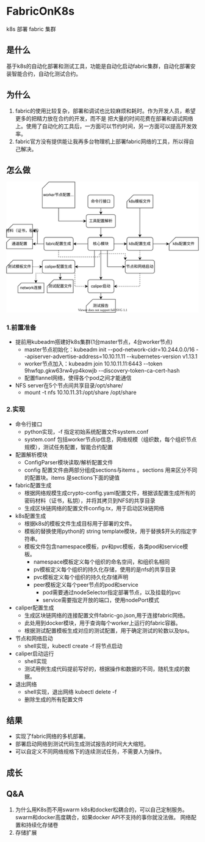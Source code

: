 # FabricOnK8s

k8s 部署 fabric 集群 

## 是什么
基于k8s的自动化部署和测试工具，功能是自动化启动fabric集群，自动化部署安装智能合约，自动化测试合约。
## 为什么
1. fabric的使用比较复杂，部署和调试也比较麻烦和耗时。作为开发人员，希望更多的把精力放在合约的开发，而不是
把大量的时间花费在部署和调试网络上。使用了自动化的工具后，一方面可以节约时间，另一方面可以提高开发效率。
2. fabric官方没有提供能让我再多台物理机上部署fabric网络的工具，所以得自己解决。
## 怎么做
![系统架构](架构.drawio.svg)
### 1.前置准备
- 提前用kubeadm搭建好k8s集群(1台master节点，4台worker节点)
  - master节点初始化：kubeadm init --pod-network-cidr=10.244.0.0/16 --apiserver-advertise-address=10.10.11.11 --kubernetes-version v1.13.1
  - worker节点加入：kubeadm join 10.10.11.11:6443 --token 9hwfqp.gkw63rw4yp4kowjb --discovery-token-ca-cert-hash 
  - 配置flannel网络，使得各个pod之间才能通信
- NFS server在5个节点间共享目录/opt/share/
  - mount -t nfs 10.10.11.31:/opt/share /opt/share
### 2.实现
- 命令行接口
  - python实现，-f 指定初始系统配置文件system.conf
  - system.conf 包括worker节点ip信息，网络规模（组织数，每个组织节点规模），测试任务配置，智能合约配置
- 配置解析模块
  - ConfigParser模块读取/解析配置文件
  - config 配置文件由两部分组成sections与items 。sections 用来区分不同的配置块。items 是sections下面的键值
- fabric配置生成
  - 根据网络规模生成crypto-config.yaml配置文件，根据该配置生成所有的密码材料（证书，私钥），并将其拷贝到NFS的共享目录
  - 生成区块链网络的配置文件config.tx，用于启动区块链网络
- k8s配置生成
  - 根据k8s的模板文件生成目标用于部署的文件。
  - 模板的替换使用python的 string template模块，用于替换$开头的指定字符串。
  - 模板文件包含namespace模板，pv和pvc模板，各类pod和service模板。
    - namespace模板定义每个组织的命名空间，和组织名相同
    - pv模板定义每个组织的持久化存储，使用的是nfs的共享目录
    - pvc模板定义每个组织的持久化存储声明
    - peer模板定义每个peer节点的pod和service
      - pod需要通过nodeSelector指定部署节点，以及挂载的pvc
      - service需要指定开放的端口，使用nodePort模式
- caliper配置生成
  - 生成区块链网络的连接配置文件fabric-go.json,用于连接fabric网络。
  - 此处用到docker模块，用于查询每个worker上运行的fabric容器。
  - 根据测试配置模板生成对应的测试配置，用于确定测试的轮数以及tps。
- 节点和网络启动
  - shell实现，kubectl create -f 将节点启动
- caliper启动运行
  - shell实现
  - 测试用例生成代码提前写好的，根据操作和数据的不同，随机生成的数据。
- 退出网络
  - shell实现，退出网络 kubectl delete -f 
  - 删除生成的所有配置文件
## 结果
- 实现了fabric网络的多机部署。
- 部署启动网络到测试代码生成测试报告的时间大大缩短。
- 可以自定义不同网络规格下的连续测试任务，不需要人为操作。
## 成长

## Q&A

1. 为什么用K8s而不用swarm
    k8s和docker松耦合的，可以自己定制服务。
    swarm和docker高度耦合，如果docker API不支持的事你就没法做。
    网络配置和持续化存储卷
2. 存储扩展